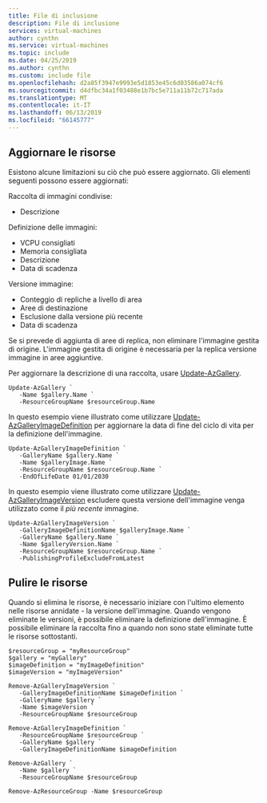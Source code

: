 ```yaml
---
title: File di inclusione
description: File di inclusione
services: virtual-machines
author: cynthn
ms.service: virtual-machines
ms.topic: include
ms.date: 04/25/2019
ms.author: cynthn
ms.custom: include file
ms.openlocfilehash: d2a85f3947e9993e5d1853e45c6d03586a074cf6
ms.sourcegitcommit: d4dfbc34a1f03488e1b7bc5e711a11b72c717ada
ms.translationtype: MT
ms.contentlocale: it-IT
ms.lasthandoff: 06/13/2019
ms.locfileid: "66145777"
---
```

## <a name="update-resources"></a>Aggiornare le risorse

Esistono alcune limitazioni su ciò che può essere aggiornato. Gli elementi seguenti possono essere aggiornati: 

Raccolta di immagini condivise:
- Descrizione

Definizione delle immagini:
- VCPU consigliati
- Memoria consigliata
- Descrizione
- Data di scadenza

Versione immagine:
- Conteggio di repliche a livello di area
- Aree di destinazione
- Esclusione dalla versione più recente
- Data di scadenza

Se si prevede di aggiunta di aree di replica, non eliminare l'immagine gestita di origine. L'immagine gestita di origine è necessaria per la replica versione immagine in aree aggiuntive. 

Per aggiornare la descrizione di una raccolta, usare [Update-AzGallery](https://docs.microsoft.com/powershell/module/az.compute/update-azgallery).

```azurepowershell-interactive
Update-AzGallery `
   -Name $gallery.Name ` 
   -ResourceGroupName $resourceGroup.Name
```

In questo esempio viene illustrato come utilizzare [Update-AzGalleryImageDefinition](https://docs.microsoft.com/powershell/module/az.compute/update-azgalleryimagedefinition) per aggiornare la data di fine del ciclo di vita per la definizione dell'immagine.

```azurepowershell-interactive
Update-AzGalleryImageDefinition `
   -GalleryName $gallery.Name `
   -Name $galleryImage.Name `
   -ResourceGroupName $resourceGroup.Name `
   -EndOfLifeDate 01/01/2030
```

In questo esempio viene illustrato come utilizzare [Update-AzGalleryImageVersion](https://docs.microsoft.com/powershell/module/az.compute/update-azgalleryimageversion) escludere questa versione dell'immagine venga utilizzato come il *più recente* immagine.

```azurepowershell-interactive
Update-AzGalleryImageVersion `
   -GalleryImageDefinitionName $galleryImage.Name `
   -GalleryName $gallery.Name `
   -Name $galleryVersion.Name `
   -ResourceGroupName $resourceGroup.Name `
   -PublishingProfileExcludeFromLatest
```


## <a name="clean-up-resources"></a>Pulire le risorse

Quando si elimina le risorse, è necessario iniziare con l'ultimo elemento nelle risorse annidate - la versione dell'immagine. Quando vengono eliminate le versioni, è possibile eliminare la definizione dell'immagine. È possibile eliminare la raccolta fino a quando non sono state eliminate tutte le risorse sottostanti.

```azurepowershell-interactive
$resourceGroup = "myResourceGroup"
$gallery = "myGallery"
$imageDefinition = "myImageDefinition"
$imageVersion = "myImageVersion"

Remove-AzGalleryImageVersion `
   -GalleryImageDefinitionName $imageDefinition `
   -GalleryName $gallery `
   -Name $imageVersion `
   -ResourceGroupName $resourceGroup

Remove-AzGalleryImageDefinition `
   -ResourceGroupName $resourceGroup `
   -GalleryName $gallery `
   -GalleryImageDefinitionName $imageDefinition

Remove-AzGallery `
   -Name $gallery `
   -ResourceGroupName $resourceGroup

Remove-AzResourceGroup -Name $resourceGroup
```

